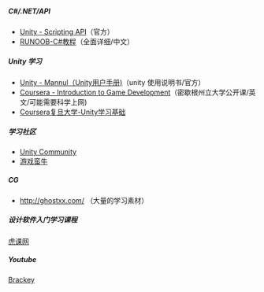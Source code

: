 ##### C#/.NET/API

- [Unity - Scripting API](https://docs.unity3d.com/2017.2/Documentation/ScriptReference/index.html)（官方）
- [RUNOOB-C#教程](http://www.runoob.com/csharp/csharp-tutorial.html)（全面详细/中文）

##### Unity 学习

- [Unity - Mannul（Unity用户手册)](https://docs.unity3d.com/2017.2/Documentation/Manual/UnityManual.html)（unity 使用说明书/官方）
- [Coursera - Introduction to Game Development](https://www.coursera.org/learn/game-development/)（密歇根州立大学公开课/英文/可能需要科学上网)
- [Coursera复旦大学-Unity学习基础](https://www.bilibili.com/video/av10755879/%20) 

##### 学习社区

- [Unity Community](https://unity3d.com/cn/community)
- [游戏蛮牛](http://www.manew.com/)

##### CG

- http://ghostxx.com/ （大量的学习素材）

##### 设计软件入门学习课程

[虎课网](https://huke88.com/)

##### Youtube
[Brackey](https://www.youtube.com/channel/UCYbK_tjZ2OrIZFBvU6CCMiA)



